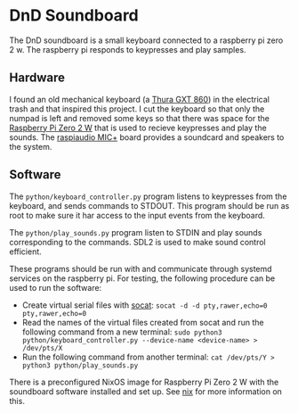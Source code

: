 # DnD Soundboard

The DnD soundboard is a small keyboard connected to a raspberry pi zero 2 w.
The raspberry pi responds to keypresses and play samples.

## Hardware

I found an old mechanical keyboard (a [Thura GXT 860](https://www.trust.com/en/product/21842))
in the electrical trash and that inspired this project. I cut the keyboard so
that only the numpad is left and removed some keys so that there was space for
the [Raspberry Pi Zero 2 W](https://www.raspberrypi.com/products/raspberry-pi-zero-2-w/)
that is used to recieve keypresses and play the sounds. The [raspiaudio MIC+](https://raspiaudio.com/product/mic/)
board provides a soundcard and speakers to the system.

## Software

The `python/keyboard_controller.py` program listens to keypresses from the
keyboard, and sends commands to STDOUT. This program should be run as root to
make sure it har access to the input events from the keyboard.

The `python/play_sounds.py` program listen to STDIN and play sounds
corresponding to the commands. SDL2 is used to make sound control efficient.

These programs should be run with and communicate through systemd services on
the raspberry pi. For testing, the following procedure can be used to run the
software:

- Create virtual serial files with [socat](https://linux.die.net/man/1/socat):
  `socat -d -d pty,rawer,echo=0 pty,rawer,echo=0`
- Read the names of the virtual files created from socat and run the following
  command from a new terminal:
  `sudo python3 python/keyboard_controller.py --device-name <device-name> > /dev/pts/X`
- Run the following command from another terminal:
  `cat /dev/pts/Y > python3 python/play_sounds.py`

There is a preconfigured NixOS image for Raspberry Pi Zero 2 W with the
soundboard software installed and set up. See [nix](./nix/README.md) for more
information on this.
